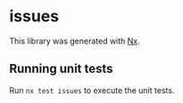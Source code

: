 # issues

This library was generated with [Nx](https://nx.dev).

## Running unit tests

Run `nx test issues` to execute the unit tests.

